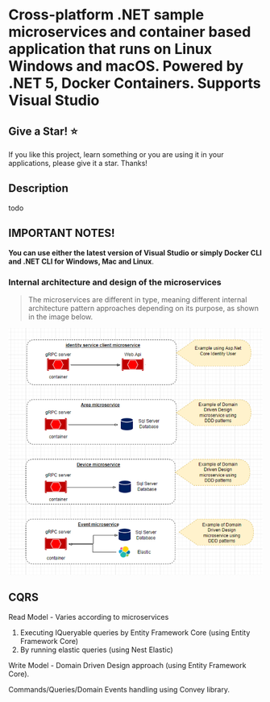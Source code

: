 ﻿# Cross-platform .NET sample microservices and container based application that runs on Linux Windows and macOS. Powered by .NET 5, Docker Containers. Supports Visual Studio

## Give a Star! :star:

If you like this project, learn something or you are using it in your applications, please give it a star. Thanks!

## Description
todo

## IMPORTANT NOTES!
**You can use either the latest version of Visual Studio or simply Docker CLI and .NET CLI for Windows, Mac and Linux**.

### Internal architecture and design of the microservices
> The microservices are different in type, meaning different internal architecture pattern approaches depending on its purpose, as shown in the image below.

<img  src="https://github.com/mahmudyahyayev/CountwareTrafficContainers/blob/main/img/CountwareContainer_Types_Of_Microservices.PNG?raw=true"></img> 

## CQRS
Read Model - Varies according to microservices
 1. Executing IQueryable queries by  Entity Framework Core (using Entity Framework Core) 
 2.  By running elastic queries (using Nest Elastic)

Write Model - Domain Driven Design approach (using Entity Framework Core).

Commands/Queries/Domain Events handling using Convey library.
